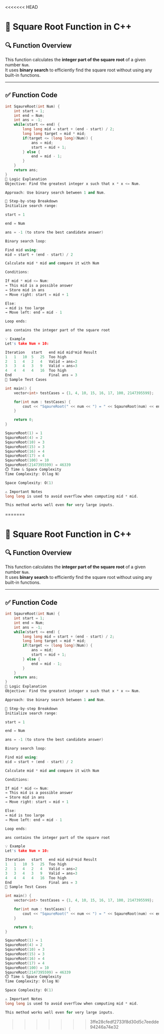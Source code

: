 <<<<<<< HEAD
# 📘 Square Root Function in C++

## 🔍 Function Overview

This function calculates the **integer part of the square root** of a given number `Num`.  
It uses **binary search** to efficiently find the square root without using any built-in functions.

---

## ✅ Function Code

```cpp
int SqaureRoot(int Num) {
    int start = 1;
    int end = Num;
    int ans = -1;
    while(start <= end) {
        long long mid = start + (end - start) / 2;
        long long target = mid * mid;
        if(target <= (long long)(Num)) {
            ans = mid;
            start = mid + 1;
        } else {
            end = mid - 1;
        }
    }
    return ans;
}
🧠 Logic Explanation
Objective: Find the greatest integer x such that x * x <= Num.

Approach: Use binary search between 1 and Num.

🔧 Step-by-step Breakdown
Initialize search range:

start = 1

end = Num

ans = -1 (to store the best candidate answer)

Binary search loop:

Find mid using:
mid = start + (end - start) / 2

Calculate mid * mid and compare it with Num

Conditions:

If mid * mid <= Num:
→ This mid is a possible answer
→ Store mid in ans
→ Move right: start = mid + 1

Else:
→ mid is too large
→ Move left: end = mid - 1

Loop ends:

ans contains the integer part of the square root

💡 Example
Let's take Num = 10:

Iteration	start	end	mid	mid*mid	Result
1	1	10	5	25	Too high
2	1	4	2	4	Valid → ans=2
3	3	4	3	9	Valid → ans=3
4	4	4	4	16	Too high
End					Final ans = 3
🧪 Sample Test Cases

int main() {
    vector<int> testCases = {1, 4, 10, 15, 16, 17, 100, 2147395599};

    for(int num : testCases) {
        cout << "SqaureRoot(" << num << ") = " << SqaureRoot(num) << endl;
    }

    return 0;
}

SqaureRoot(1) = 1
SqaureRoot(4) = 2
SqaureRoot(10) = 3
SqaureRoot(15) = 3
SqaureRoot(16) = 4
SqaureRoot(17) = 4
SqaureRoot(100) = 10
SqaureRoot(2147395599) = 46339
⏱️ Time & Space Complexity
Time Complexity: O(log N)

Space Complexity: O(1)

⚠️ Important Notes
long long is used to avoid overflow when computing mid * mid.

This method works well even for very large inputs.
```
=======
# 📘 Square Root Function in C++

## 🔍 Function Overview

This function calculates the **integer part of the square root** of a given number `Num`.  
It uses **binary search** to efficiently find the square root without using any built-in functions.

---

## ✅ Function Code

```cpp
int SqaureRoot(int Num) {
    int start = 1;
    int end = Num;
    int ans = -1;
    while(start <= end) {
        long long mid = start + (end - start) / 2;
        long long target = mid * mid;
        if(target <= (long long)(Num)) {
            ans = mid;
            start = mid + 1;
        } else {
            end = mid - 1;
        }
    }
    return ans;
}
🧠 Logic Explanation
Objective: Find the greatest integer x such that x * x <= Num.

Approach: Use binary search between 1 and Num.

🔧 Step-by-step Breakdown
Initialize search range:

start = 1

end = Num

ans = -1 (to store the best candidate answer)

Binary search loop:

Find mid using:
mid = start + (end - start) / 2

Calculate mid * mid and compare it with Num

Conditions:

If mid * mid <= Num:
→ This mid is a possible answer
→ Store mid in ans
→ Move right: start = mid + 1

Else:
→ mid is too large
→ Move left: end = mid - 1

Loop ends:

ans contains the integer part of the square root

💡 Example
Let's take Num = 10:

Iteration	start	end	mid	mid*mid	Result
1	1	10	5	25	Too high
2	1	4	2	4	Valid → ans=2
3	3	4	3	9	Valid → ans=3
4	4	4	4	16	Too high
End					Final ans = 3
🧪 Sample Test Cases

int main() {
    vector<int> testCases = {1, 4, 10, 15, 16, 17, 100, 2147395599};

    for(int num : testCases) {
        cout << "SqaureRoot(" << num << ") = " << SqaureRoot(num) << endl;
    }

    return 0;
}

SqaureRoot(1) = 1
SqaureRoot(4) = 2
SqaureRoot(10) = 3
SqaureRoot(15) = 3
SqaureRoot(16) = 4
SqaureRoot(17) = 4
SqaureRoot(100) = 10
SqaureRoot(2147395599) = 46339
⏱️ Time & Space Complexity
Time Complexity: O(log N)

Space Complexity: O(1)

⚠️ Important Notes
long long is used to avoid overflow when computing mid * mid.

This method works well even for very large inputs.
```
>>>>>>> 3ffe28cfedf2733f8d30d5c7eedde94246a74e32
